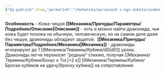 ```yaml
---
{"dg-publish":true,"permalink":"/mehanika/personazh-i-ego-anketa/osobennosti-rasy/kozha-cheshuya/"}
---
```


**Особенность** - Кожа-чешуя
**[[Механика/Причуды/Параметры/Подробнее/Описание\|Описание]]** - хоть и можно найти драконида, чья кожа будет похожа на обычную, человеческую, но на самом деле даже без чешуи, дракониды обладают защитой. 
**[[Механика/Причуды/Параметры/Подробнее/Механика\|Механика]]** - дракониды игнорируют до 1 [[Механика/Термины/Кубики/dD\|dD]] урона. Дракониды легче переносят “*родную*” стихию, получая [[Механика/Термины/Кубики/Бонус к ToL\|+2 к]] [[Механика/Термины/Кубики/Броски кубиков на удачу\|броску кубика]] на сопротивление.